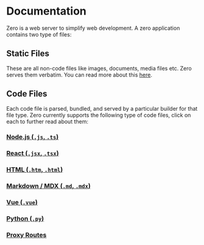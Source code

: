 # Documentation

Zero is a web server to simplify web development. A zero application contains two type of files:

## Static Files

These are all non-code files like images, documents, media files etc. Zero serves them verbatim. You can read more about this [here](static/).

## Code Files

Each code file is parsed, bundled, and served by a particular builder for that file type.
Zero currently supports the following type of code files, click on each to further read about them:

### [Node.js (`.js`, `.ts`)](nodejs/)

### [React (`.jsx`, `.tsx`)](react/)

### [HTML (`.htm`, `.html`)](html/)

### [Markdown / MDX (`.md`, `.mdx`)](mdx)

### [Vue (`.vue`)](vue/)

### [Python (`.py`)](python/)

### [Proxy Routes](proxy/)
